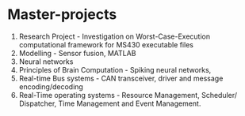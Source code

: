 # Master-projects

1. Research Project - Investigation on Worst-Case-Execution computational framework for MS430 executable files
2. Modelling - Sensor fusion, MATLAB
3. Neural networks
4. Principles of Brain Computation - Spiking neural networks,
5. Real-time Bus systems - CAN transceiver, driver and message encoding/decoding
5. Real-Time operating systems -  Resource Management, Scheduler/ Dispatcher,
                                  Time Management and Event Management.
